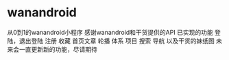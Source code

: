 # wanandroid
从0到1的wanandroid小程序
感谢wanandroid和干货提供的API
已实现的功能
登陆，退出登陆
注册
收藏
首页文章
轮播
体系
项目
搜索
导航
以及干货的妹纸图
未来会一直更新新的功能，尽请期待
